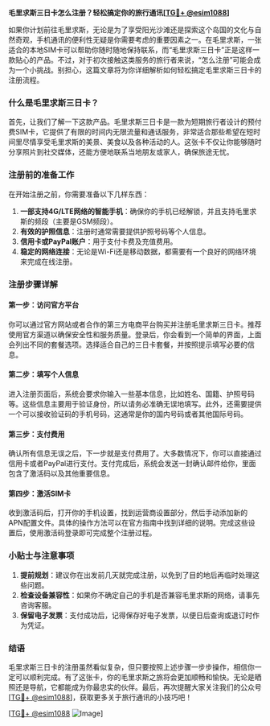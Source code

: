 **毛里求斯三日卡怎么注册？轻松搞定你的旅行通讯[[TG💪+ @esim1088](https://t.me/s/esim1088)]**

如果你计划前往毛里求斯，无论是为了享受阳光沙滩还是探索这个岛国的文化与自然奇观，手机通讯的便利性无疑是你需要考虑的重要因素之一。在毛里求斯，一张适合的本地SIM卡可以帮助你随时随地保持联系，而“毛里求斯三日卡”正是这样一款贴心的产品。不过，对于初次接触这类服务的旅行者来说，“怎么注册”可能会成为一个小挑战。别担心，这篇文章将为你详细解析如何轻松搞定毛里求斯三日卡的注册流程。

### 什么是毛里求斯三日卡？

首先，让我们了解一下这款产品。毛里求斯三日卡是一款为短期旅行者设计的预付费SIM卡，它提供了有限的时间内无限流量和通话服务，非常适合那些希望在短时间里尽情享受毛里求斯的美景、美食以及各种活动的人。这张卡不仅让你能够随时分享照片到社交媒体，还能方便地联系当地朋友或家人，确保旅途无忧。

### 注册前的准备工作

在开始注册之前，你需要准备以下几样东西：

1. **一部支持4G/LTE网络的智能手机**：确保你的手机已经解锁，并且支持毛里求斯的频段（主要是GSM频段）。
2. **有效的护照信息**：注册时通常需要提供护照号码等个人信息。
3. **信用卡或PayPal账户**：用于支付卡费及充值费用。
4. **稳定的网络连接**：无论是Wi-Fi还是移动数据，都需要有一个良好的网络环境来完成在线注册。

### 注册步骤详解

#### 第一步：访问官方平台

你可以通过官方网站或者合作的第三方电商平台购买并注册毛里求斯三日卡。推荐使用官方渠道以确保安全性和服务质量。登录后，你会看到一个简单的界面，上面会列出不同的套餐选项。选择适合自己的三日卡套餐，并按照提示填写必要的信息。

#### 第二步：填写个人信息

进入注册页面后，系统会要求你输入一些基本信息，比如姓名、国籍、护照号码等。这些信息主要用于验证身份，所以请务必准确无误地填写。此外，还需要提供一个可以接收验证码的手机号码，这通常是你的国内号码或者其他国际号码。

#### 第三步：支付费用

确认所有信息无误之后，下一步就是支付费用了。大多数情况下，你可以直接通过信用卡或者PayPal进行支付。支付完成后，系统会发送一封确认邮件给你，里面包含了激活码以及其他重要信息。

#### 第四步：激活SIM卡

收到激活码后，打开你的手机设置，找到运营商设置部分，然后手动添加新的APN配置文件。具体的操作方法可以在官方指南中找到详细的说明。完成这些设置后，使用激活码登录即可完成整个注册过程。

### 小贴士与注意事项

1. **提前规划**：建议你在出发前几天就完成注册，以免到了目的地后再临时处理这些问题。
2. **检查设备兼容性**：如果你不确定自己的手机是否兼容毛里求斯的网络，请事先咨询客服。
3. **保留电子发票**：支付成功后，记得保存好电子发票，以便日后查询或退订时作为凭证。

### 结语

毛里求斯三日卡的注册虽然看似复杂，但只要按照上述步骤一步步操作，相信你一定可以顺利完成。有了这张卡，你的毛里求斯之旅将会更加顺畅和愉快。无论是晒照还是导航，它都能成为你最忠实的伙伴。最后，再次提醒大家关注我们的公众号[[TG💪+ @esim1088](https://t.me/s/esim1088)]，获取更多关于旅行通讯的小技巧吧！

[[TG💪+ @esim1088](https://t.me/s/esim1088) ![Image](https://i.postimg.cc/4NQfJmqS/Snipaste-2025-05-13-00-14-12.png)]